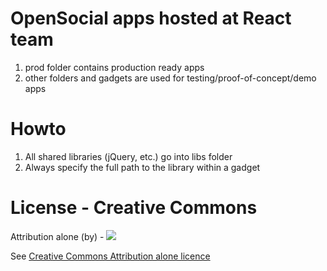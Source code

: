 OpenSocial apps hosted at React team
====================================

1. prod folder contains production ready apps
2. other folders and gadgets are used for testing/proof-of-concept/demo apps

Howto
=====
1. All shared libraries (jQuery, etc.) go into libs folder
2. Always specify the full path to the library within a gadget

License - Creative Commons
==========================

Attribution alone (by) - [<img src="http://upload.wikimedia.org/wikipedia/commons/6/64/CC-BY.png">][licensefull]

See [Creative Commons Attribution alone licence][licensehuman]

[licensefull]: http://creativecommons.org/licenses/by/3.0/legalcode
[licensehuman]: http://creativecommons.org/licenses/by/3.0/

